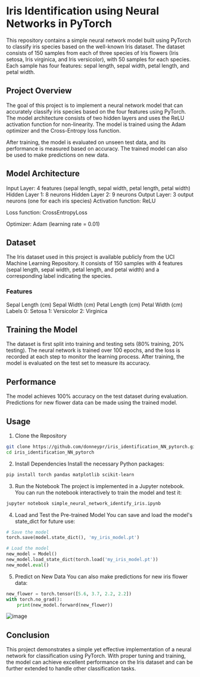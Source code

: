 # Iris Identification using Neural Networks in PyTorch

This repository contains a simple neural network model built using PyTorch to classify iris species based on the well-known Iris dataset. The dataset consists of 150 samples from each of three species of Iris flowers (Iris setosa, Iris virginica, and Iris versicolor), with 50 samples for each species. Each sample has four features: sepal length, sepal width, petal length, and petal width.

## Project Overview
The goal of this project is to implement a neural network model that can accurately classify iris species based on the four features using PyTorch. The model architecture consists of two hidden layers and uses the ReLU activation function for non-linearity. The model is trained using the Adam optimizer and the Cross-Entropy loss function.

After training, the model is evaluated on unseen test data, and its performance is measured based on accuracy. The trained model can also be used to make predictions on new data.

## Model Architecture
Input Layer: 4 features (sepal length, sepal width, petal length, petal width)
Hidden Layer 1: 8 neurons
Hidden Layer 2: 9 neurons
Output Layer: 3 output neurons (one for each iris species)
Activation function: ReLU

Loss function: CrossEntropyLoss

Optimizer: Adam (learning rate = 0.01)

## Dataset
The Iris dataset used in this project is available publicly from the UCI Machine Learning Repository. It consists of 150 samples with 4 features (sepal length, sepal width, petal length, and petal width) and a corresponding label indicating the species.

### Features
Sepal Length (cm)
Sepal Width (cm)
Petal Length (cm)
Petal Width (cm)
Labels
0: Setosa
1: Versicolor
2: Virginica
## Training the Model
The dataset is first split into training and testing sets (80% training, 20% testing).
The neural network is trained over 100 epochs, and the loss is recorded at each step to monitor the learning process.
After training, the model is evaluated on the test set to measure its accuracy.
## Performance
The model achieves 100% accuracy on the test dataset during evaluation.
Predictions for new flower data can be made using the trained model.

## Usage
1. Clone the Repository

```bash
git clone https://github.com/donneypr/iris_identification_NN_pytorch.git
cd iris_identification_NN_pytorch
```

2. Install Dependencies
Install the necessary Python packages:

```bash
pip install torch pandas matplotlib scikit-learn
```
3. Run the Notebook
The project is implemented in a Jupyter notebook. You can run the notebook interactively to train the model and test it:
```bash
jupyter notebook simple_neural_network_identify_iris.ipynb
```
4. Load and Test the Pre-trained Model
You can save and load the model's state_dict for future use:
```python
# Save the model
torch.save(model.state_dict(), 'my_iris_model.pt')

# Load the model
new_model = Model()
new_model.load_state_dict(torch.load('my_iris_model.pt'))
new_model.eval()
```
5. Predict on New Data
You can also make predictions for new iris flower data:
```python
new_flower = torch.tensor([5.6, 3.7, 2.2, 2.2])
with torch.no_grad():
    print(new_model.forward(new_flower))
```
![image](https://github.com/user-attachments/assets/8e86592d-882d-445f-b70a-a3165ddb7502)
## Conclusion
This project demonstrates a simple yet effective implementation of a neural network for classification using PyTorch. With proper tuning and training, the model can achieve excellent performance on the Iris dataset and can be further extended to handle other classification tasks.
